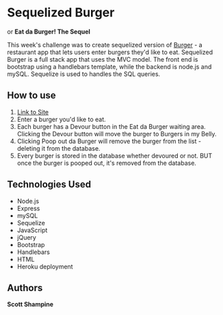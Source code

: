 # Sequelized Burger

or **Eat da Burger! The Sequel**

This week's challenge was to create sequelized version of [Burger](https://github.com/sshampine/burger) - a restaurant app that lets users enter burgers they'd like to eat. Sequelized Burger is a full stack app that uses the MVC model. The front end is bootstrap using a handlebars template, while the backend is node.js and mySQL. Sequelize is used to handles the SQL queries. 

## How to use

1. [Link to Site](https://frozen-scrubland-77093.herokuapp.com/)
1. Enter a burger you'd like to eat. 
1. Each burger has a Devour button in the Eat da Burger waiting area. Clicking the Devour button will move the burger to Burgers in my Belly.
1. Clicking Poop out da Burger will remove the burger from the list - deleting it from the database.
1. Every burger is stored in the database whether devoured or not. BUT once the burger is pooped out, it's removed from the database.

## Technologies Used

* Node.js
* Express
* mySQL
* Sequelize
* JavaScript
* jQuery
* Bootstrap
* Handlebars
* HTML
* Heroku deployment

## Authors

**Scott Shampine**
